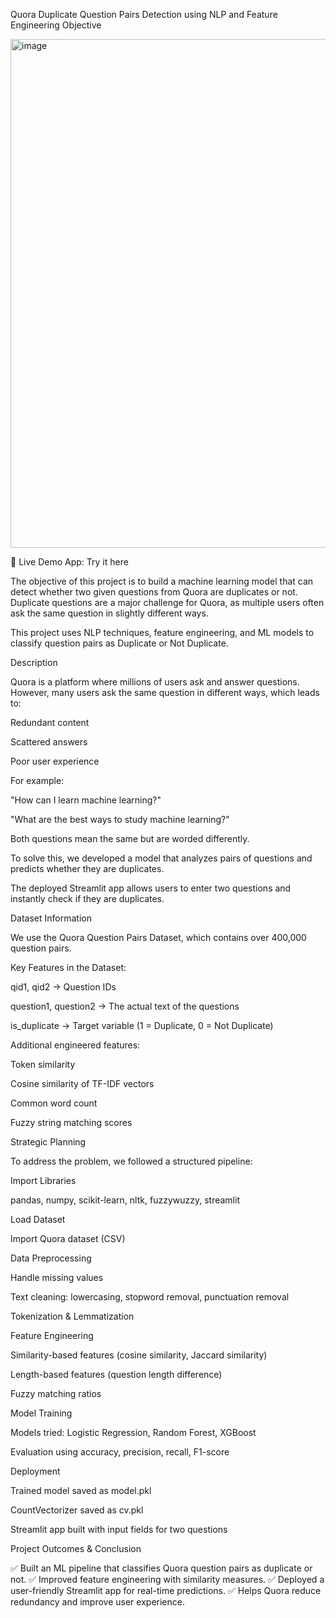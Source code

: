Quora Duplicate Question Pairs Detection using NLP and Feature Engineering
Objective

<img width="1873" height="814" alt="image" src="https://github.com/user-attachments/assets/3a737fe7-eb07-499c-9f20-05c762b0b4cf" />

🔗 Live Demo App: Try it here

The objective of this project is to build a machine learning model that can detect whether two given questions from Quora are duplicates or not. Duplicate questions are a major challenge for Quora, as multiple users often ask the same question in slightly different ways.

This project uses NLP techniques, feature engineering, and ML models to classify question pairs as Duplicate or Not Duplicate.

Description

Quora is a platform where millions of users ask and answer questions. However, many users ask the same question in different ways, which leads to:

Redundant content

Scattered answers

Poor user experience

For example:

"How can I learn machine learning?"

"What are the best ways to study machine learning?"

Both questions mean the same but are worded differently.

To solve this, we developed a model that analyzes pairs of questions and predicts whether they are duplicates.

The deployed Streamlit app allows users to enter two questions and instantly check if they are duplicates.


Dataset Information

We use the Quora Question Pairs Dataset, which contains over 400,000 question pairs.

Key Features in the Dataset:

qid1, qid2 → Question IDs

question1, question2 → The actual text of the questions

is_duplicate → Target variable (1 = Duplicate, 0 = Not Duplicate)

Additional engineered features:

Token similarity

Cosine similarity of TF-IDF vectors

Common word count

Fuzzy string matching scores

Strategic Planning

To address the problem, we followed a structured pipeline:

Import Libraries

pandas, numpy, scikit-learn, nltk, fuzzywuzzy, streamlit

Load Dataset

Import Quora dataset (CSV)

Data Preprocessing

Handle missing values

Text cleaning: lowercasing, stopword removal, punctuation removal

Tokenization & Lemmatization

Feature Engineering

Similarity-based features (cosine similarity, Jaccard similarity)

Length-based features (question length difference)

Fuzzy matching ratios

Model Training

Models tried: Logistic Regression, Random Forest, XGBoost

Evaluation using accuracy, precision, recall, F1-score

Deployment

Trained model saved as model.pkl

CountVectorizer saved as cv.pkl

Streamlit app built with input fields for two questions

Project Outcomes & Conclusion

✅ Built an ML pipeline that classifies Quora question pairs as duplicate or not.
✅ Improved feature engineering with similarity measures.
✅ Deployed a user-friendly Streamlit app for real-time predictions.
✅ Helps Quora reduce redundancy and improve user experience.
